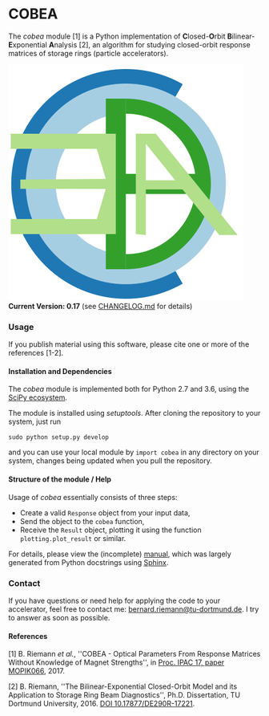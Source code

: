 # COBEA #

The _cobea_ module [1] is a Python implementation of **C**losed-**O**rbit **B**ilinear-**E**xponential **A**nalysis [2], an algorithm for studying closed-orbit response matrices of storage rings (particle accelerators).

![COBEA Logo](doc/cobea-logo.svg) **Current Version: 0.17** (see [CHANGELOG.md](CHANGELOG.md) for details)

### Usage ###

If you publish material using this software, please cite one or more of the references [1-2].

#### Installation and Dependencies ####

The _cobea_ module is implemented both for Python 2.7 and 3.6, using the [SciPy ecosystem](https://www.scipy.org).

The module is installed using _setuptools_. After cloning the repository to your system, just run

    sudo python setup.py develop

and you can use your local module by `import cobea` in any directory on your system, changes being updated when you pull the repository.

#### Structure of the module / Help ####

Usage of _cobea_ essentially consists of three steps:

* Create a valid `Response` object from your input data,
* Send the object to the `cobea` function,
* Receive the `Result` object, plotting it using the function `plotting.plot_result` or similar.

For details, please view the (incomplete) [manual](doc/manual.pdf), which was largely generated from Python docstrings using [Sphinx](http://www.sphinx-doc.org).

### Contact ###

If you have questions or need help for applying the code to your accelerator, feel free to contact me: <bernard.riemann@tu-dortmund.de>. I try to answer as soon as possible.

#### References ####

[1] B. Riemann _et al._, ''COBEA - Optical Parameters From Response Matrices Without Knowledge of Magnet Strengths'', in [Proc. IPAC 17, paper MOPIK066](http://accelconf.web.cern.ch/AccelConf/ipac2017/papers/mopik066.pdf), 2017.

[2] B. Riemann, ''The Bilinear-Exponential Closed-Orbit Model and its Application to Storage Ring Beam Diagnostics'', Ph.D. Dissertation, TU Dortmund University, 2016. [DOI 10.17877/DE290R-17221](http://dx.doi.org/10.17877/DE290R-17221).
